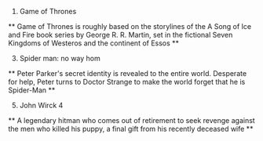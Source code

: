 1. Game of Thrones
   
 ** Game of Thrones is roughly based on the storylines of the A Song of Ice and Fire book series by George R. R. Martin, set in the fictional Seven Kingdoms of Westeros and the continent of Essos **
   
3. Spider man: no way hom
   
** Peter Parker's secret identity is revealed to the entire world. Desperate for help, Peter turns to Doctor Strange to make the world forget that he is Spider-Man **
   
5. John Wirck 4
   
** A legendary hitman who comes out of retirement to seek revenge against the men who killed his puppy, a final gift from his recently deceased wife **

